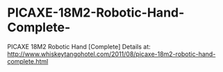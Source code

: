 # PICAXE-18M2-Robotic-Hand-Complete-
PICAXE 18M2 Robotic Hand [Complete] 
Details at:
http://www.whiskeytangohotel.com/2011/08/picaxe-18m2-robotic-hand-complete.html
